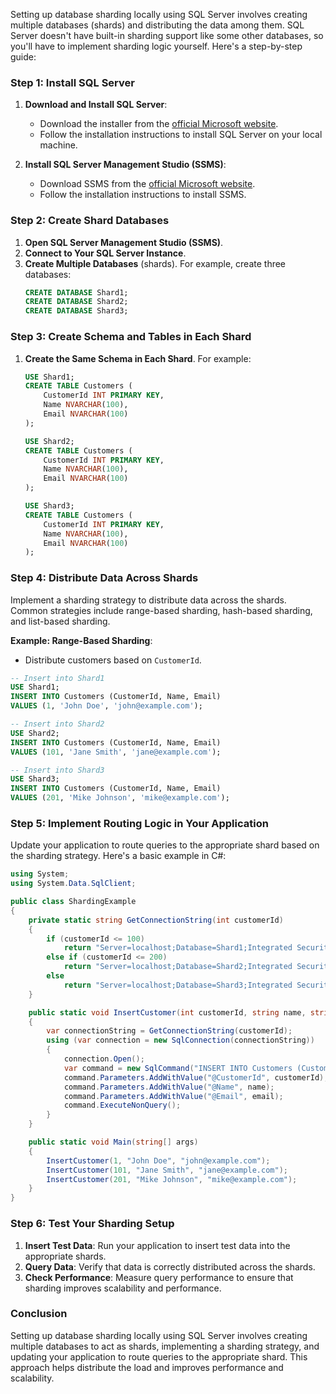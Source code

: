 Setting up database sharding locally using SQL Server involves creating multiple databases (shards) and distributing the data among them. SQL Server doesn't have built-in sharding support like some other databases, so you'll have to implement sharding logic yourself. Here's a step-by-step guide:

### Step 1: Install SQL Server

1. **Download and Install SQL Server**:
   - Download the installer from the [official Microsoft website](https://www.microsoft.com/en-us/sql-server/sql-server-downloads).
   - Follow the installation instructions to install SQL Server on your local machine.

2. **Install SQL Server Management Studio (SSMS)**:
   - Download SSMS from the [official Microsoft website](https://docs.microsoft.com/en-us/sql/ssms/download-sql-server-management-studio-ssms).
   - Follow the installation instructions to install SSMS.

### Step 2: Create Shard Databases

1. **Open SQL Server Management Studio (SSMS)**.
2. **Connect to Your SQL Server Instance**.
3. **Create Multiple Databases** (shards). For example, create three databases:
   ```sql
   CREATE DATABASE Shard1;
   CREATE DATABASE Shard2;
   CREATE DATABASE Shard3;
   ```

### Step 3: Create Schema and Tables in Each Shard

1. **Create the Same Schema in Each Shard**. For example:
   ```sql
   USE Shard1;
   CREATE TABLE Customers (
       CustomerId INT PRIMARY KEY,
       Name NVARCHAR(100),
       Email NVARCHAR(100)
   );

   USE Shard2;
   CREATE TABLE Customers (
       CustomerId INT PRIMARY KEY,
       Name NVARCHAR(100),
       Email NVARCHAR(100)
   );

   USE Shard3;
   CREATE TABLE Customers (
       CustomerId INT PRIMARY KEY,
       Name NVARCHAR(100),
       Email NVARCHAR(100)
   );
   ```

### Step 4: Distribute Data Across Shards

Implement a sharding strategy to distribute data across the shards. Common strategies include range-based sharding, hash-based sharding, and list-based sharding.

**Example: Range-Based Sharding**:
- Distribute customers based on `CustomerId`.

```sql
-- Insert into Shard1
USE Shard1;
INSERT INTO Customers (CustomerId, Name, Email)
VALUES (1, 'John Doe', 'john@example.com');

-- Insert into Shard2
USE Shard2;
INSERT INTO Customers (CustomerId, Name, Email)
VALUES (101, 'Jane Smith', 'jane@example.com');

-- Insert into Shard3
USE Shard3;
INSERT INTO Customers (CustomerId, Name, Email)
VALUES (201, 'Mike Johnson', 'mike@example.com');
```

### Step 5: Implement Routing Logic in Your Application

Update your application to route queries to the appropriate shard based on the sharding strategy. Here's a basic example in C#:

```csharp
using System;
using System.Data.SqlClient;

public class ShardingExample
{
    private static string GetConnectionString(int customerId)
    {
        if (customerId <= 100)
            return "Server=localhost;Database=Shard1;Integrated Security=True;";
        else if (customerId <= 200)
            return "Server=localhost;Database=Shard2;Integrated Security=True;";
        else
            return "Server=localhost;Database=Shard3;Integrated Security=True;";
    }

    public static void InsertCustomer(int customerId, string name, string email)
    {
        var connectionString = GetConnectionString(customerId);
        using (var connection = new SqlConnection(connectionString))
        {
            connection.Open();
            var command = new SqlCommand("INSERT INTO Customers (CustomerId, Name, Email) VALUES (@CustomerId, @Name, @Email)", connection);
            command.Parameters.AddWithValue("@CustomerId", customerId);
            command.Parameters.AddWithValue("@Name", name);
            command.Parameters.AddWithValue("@Email", email);
            command.ExecuteNonQuery();
        }
    }

    public static void Main(string[] args)
    {
        InsertCustomer(1, "John Doe", "john@example.com");
        InsertCustomer(101, "Jane Smith", "jane@example.com");
        InsertCustomer(201, "Mike Johnson", "mike@example.com");
    }
}
```

### Step 6: Test Your Sharding Setup

1. **Insert Test Data**: Run your application to insert test data into the appropriate shards.
2. **Query Data**: Verify that data is correctly distributed across the shards.
3. **Check Performance**: Measure query performance to ensure that sharding improves scalability and performance.

### Conclusion

Setting up database sharding locally using SQL Server involves creating multiple databases to act as shards, implementing a sharding strategy, and updating your application to route queries to the appropriate shard. This approach helps distribute the load and improves performance and scalability.
